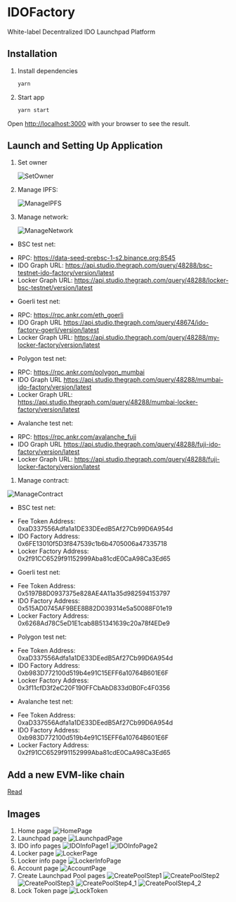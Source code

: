 # IDOFactory

White-label Decentralized IDO Launchpad Platform

## Installation

1. Install dependencies

    ```bash
    yarn
    ```

2. Start app

    ```bash
    yarn start
    ```

Open [http://localhost:3000](http://localhost:3000) with your browser to see the result.

## Launch and Setting Up Application

1. Set owner
   
    ![SetOwner](./docs/images/SetOwner.png)
1. Manage IPFS:

    ![ManageIPFS](./docs/images/ManageIPFS.png)
1. Manage network:
   
   ![ManageNetwork](./docs/images/ManageNetwork.png)
  * BSC test net:
  + RPC: https://data-seed-prebsc-1-s2.binance.org:8545
  + IDO Graph URL: https://api.studio.thegraph.com/query/48288/bsc-testnet-ido-factory/version/latest
  + Locker Graph URL: https://api.studio.thegraph.com/query/48288/locker-bsc-testnet/version/latest
  * Goerli test net:
  + RPC: https://rpc.ankr.com/eth_goerli
  + IDO Graph URL https://api.studio.thegraph.com/query/48674/ido-factory-goerli/version/latest
  + Locker Graph URL: https://api.studio.thegraph.com/query/48288/my-locker-factory/version/latest
  * Polygon test net:
  + RPC: https://rpc.ankr.com/polygon_mumbai
  + IDO Graph URL https://api.studio.thegraph.com/query/48288/mumbai-ido-factory/version/latest
  + Locker Graph URL: https://api.studio.thegraph.com/query/48288/mumbai-locker-factory/version/latest
  * Avalanche test net:
  + RPC: https://rpc.ankr.com/avalanche_fuji
  + IDO Graph URL https://api.studio.thegraph.com/query/48288/fuji-ido-factory/version/latest
  + Locker Graph URL: https://api.studio.thegraph.com/query/48288/fuji-locker-factory/version/latest
1. Manage contract:
   
  ![ManageContract](./docs/images/ManageContract.png)
  * BSC test net:
  + Fee Token Address: 0xaD337556Adfa1a1DE33DEedB5Af27Cb99D6A954d
  + IDO Factory Address: 0x6FE13010f5D3f847539c1b6b4705006a47335718
  + Locker Factory Address: 0x2f91CC6529f91152999Aba81cdE0CaA98Ca3Ed65
  * Goerli test net:
  + Fee Token Address: 0x5197B8D0937375e828AE4A11a35d982594153797
  + IDO Factory Address: 0x515AD0745AF9BEE8B82D039314e5a50088F01e19
  + Locker Factory Address: 0x6268Ad78C5eD1E1cab8B51341639c20a78f4EDe9
  * Polygon test net:
  + Fee Token Address: 0xaD337556Adfa1a1DE33DEedB5Af27Cb99D6A954d
  + IDO Factory Address: 0xb983D772100d519b4e91C15EFF6a10764B601E6F
  + Locker Factory Address: 0x3f11cfD3f2eC20F190FFCbAbD833d0B0Fc4F0356
  * Avalanche test net:
  + Fee Token Address: 0xaD337556Adfa1a1DE33DEedB5Af27Cb99D6A954d
  + IDO Factory Address: 0xb983D772100d519b4e91C15EFF6a10764B601E6F
  + Locker Factory Address: 0x2f91CC6529f91152999Aba81cdE0CaA98Ca3Ed65

## Add a new EVM-like chain

[Read](./docs/addNewNetwork.md)

## Images

1. Home page
    ![HomePage](./docs/images/HomePage.png)
1. Launchpad page
    ![LaunchpadPage](./docs/images/LaunchpadPage.png)
1. IDO info pages
    ![IDOInfoPage1](./docs/images/IDOInfoPage1.png)
    ![IDOInfoPage2](./docs/images/IDOInfoPage2.png)
1. Locker page
    ![LockerPage](./docs/images/LockerPage.png)
1. Locker info page
    ![LockerInfoPage](./docs/images/LockerInfoPage.png)
1. Account page
    ![AccountPage](./docs/images/AccountPage.png)
1. Create Launchpad Pool pages
    ![CreatePoolStep1](./docs/images/CreatePoolStep1.png)
    ![CreatePoolStep2](./docs/images/CreatePoolStep2.png)
    ![CreatePoolStep3](./docs/images/CreatePoolStep3.png)
    ![CreatePoolStep4_1](./docs/images/CreatePoolStep4_1.png)
    ![CreatePoolStep4_2](./docs/images/CreatePoolStep4_2.png)
1. Lock Token page
    ![LockToken](./docs/images/LockToken.png)

